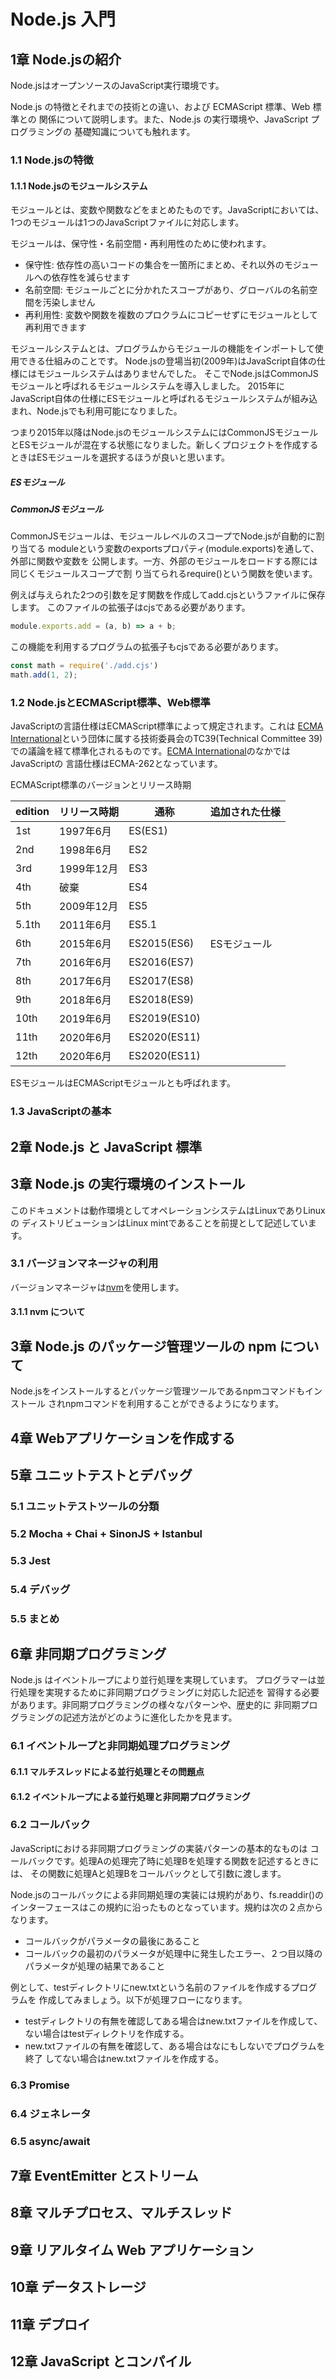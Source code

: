 # Node.js 入門

## 1章 Node.jsの紹介

Node.jsはオープンソースのJavaScript実行環境です。

Node.js の特徴とそれまでの技術との違い、および ECMAScript 標準、Web 標準との
関係について説明します。また、Node.js の実行環境や、JavaScript プログラミングの
基礎知識についても触れます。

### 1.1 Node.jsの特徴

#### 1.1.1 Node.jsのモジュールシステム

モジュールとは、変数や関数などをまとめたものです。JavaScriptにおいては、1つのモジュールは1つのJavaScriptファイルに対応します。

モジュールは、保守性・名前空間・再利用性のために使われます。

- 保守性: 依存性の高いコードの集合を一箇所にまとめ、それ以外のモジュールへの依存性を減らせます
- 名前空間: モジュールごとに分かれたスコープがあり、グローバルの名前空間を汚染しません
- 再利用性: 変数や関数を複数のプロクラムにコピーせずにモジュールとして再利用できます

モジュールシステムとは、プログラムからモジュールの機能をインポートして使用できる仕組みのことです。
Node.jsの登場当初(2009年)はJavaScript自体の仕様にはモジュールシステムはありませんでした。
そこでNode.jsはCommonJSモジュールと呼ばれるモジュールシステムを導入しました。
2015年にJavaScript自体の仕様にESモジュールと呼ばれるモジュールシステムが組み込まれ、Node.jsでも利用可能になりました。

つまり2015年以降はNode.jsのモジュールシステムにはCommonJSモジュールとESモジュールが混在する状態になりました。新しくプロジェクトを作成するときはESモジュールを選択するほうが良いと思います。

##### ESモジュール

##### CommonJSモジュール

CommonJSモジュールは、モジュールレベルのスコープでNode.jsが自動的に割り当てる
moduleという変数のexportsプロパティ(module.exports)を通して、外部に関数や変数を
公開します。一方、外部のモジュールをロードする際には同じくモジュールスコープで割
り当てられるrequire()という関数を使います。

例えば与えられた2つの引数を足す関数を作成してadd.cjsというファイルに保存します。
このファイルの拡張子はcjsである必要があります。

```javascript
module.exports.add = (a, b) => a + b;
```

この機能を利用するプログラムの拡張子もcjsである必要があります。

```javascript
const math = require('./add.cjs')
math.add(1, 2);
```

### 1.2 Node.jsとECMAScript標準、Web標準

JavaScriptの言語仕様はECMAScript標準によって規定されます。これは
[ECMA International]という団体に属する技術委員会のTC39(Technical Committee 39)
での議論を経て標準化されるものです。[ECMA International]のなかではJavaScriptの
言語仕様はECMA-262となっています。

[ECMA International]: https://www.ecma-international.org/

ECMAScript標準のバージョンとリリース時期

| edition | リリース時期 | 通称         | 追加された仕様 |
| ------- | ------------ | ------------ | -------------- |
| 1st     | 1997年6月    | ES(ES1)      |                |
| 2nd     | 1998年6月    | ES2          |                |
| 3rd     | 1999年12月   | ES3          |                |
| 4th     | 破棄         | ES4          |                |
| 5th     | 2009年12月   | ES5          |                |
| 5.1th   | 2011年6月    | ES5.1        |                |
| 6th     | 2015年6月    | ES2015(ES6)  | ESモジュール   |
| 7th     | 2016年6月    | ES2016(ES7)  |                |
| 8th     | 2017年6月    | ES2017(ES8)  |                |
| 9th     | 2018年6月    | ES2018(ES9)  |                |
| 10th    | 2019年6月    | ES2019(ES10) |                |
| 11th    | 2020年6月    | ES2020(ES11) |                |
| 12th    | 2020年6月    | ES2020(ES11) |                |

ESモジュールはECMAScriptモジュールとも呼ばれます。

### 1.3 JavaScriptの基本

## 2章 Node.js と JavaScript 標準

## 3章 Node.js の実行環境のインストール

このドキュメントは動作環境としてオペレーションシステムはLinuxでありLinuxの
ディストリビューションはLinux mintであることを前提として記述しています。

### 3.1 バージョンマネージャの利用

バージョンマネージャは[nvm]を使用します。

[nvm]: https://github.com/nvm-sh/nvm

#### 3.1.1 nvm について

## 3章 Node.js のパッケージ管理ツールの npm について

Node.jsをインストールするとパッケージ管理ツールであるnpmコマンドもインストール
されnpmコマンドを利用することができるようになります。

## 4章 Webアプリケーションを作成する

## 5章 ユニットテストとデバッグ

### 5.1 ユニットテストツールの分類

### 5.2 Mocha + Chai + SinonJS + Istanbul

### 5.3 Jest

### 5.4 デバッグ

### 5.5 まとめ

## 6章 非同期プログラミング

Node.js はイベントループにより並行処理を実現しています。
プログラマーは並行処理を実現するために非同期プログラミングに対応した記述を
習得する必要があります。非同期プログラミングの様々なパターンや、歴史的に
非同期プログラミングの記述方法がどのように進化したかを見ます。

### 6.1 イベントループと非同期処理プログラミング

#### 6.1.1 マルチスレッドによる並行処理とその問題点

#### 6.1.2 イベントループによる並行処理と非同期プログラミング

### 6.2 コールバック

JavaScriptにおける非同期プログラミングの実装パターンの基本的なものは
コールバックです。処理Aの処理完了時に処理Bを処理する関数を記述するときには、
その関数に処理Aと処理Bをコールバックとして引数に渡します。

Node.jsのコールバックによる非同期処理の実装には規約があり、fs.readdir()の
インターフェースはこの規約に沿ったものとなっています。規約は次の２点から
なります。

- コールバックがパラメータの最後にあること
- コールバックの最初のパラメータが処理中に発生したエラー、２つ目以降の
パラメータが処理の結果であること

例として、testディレクトリにnew.txtという名前のファイルを作成するプログラムを
作成してみましょう。以下が処理フローになります。

- testディレクトリの有無を確認してある場合はnew.txtファイルを作成して、
ない場合はtestディレクトリを作成する。
- new.txtファイルの有無を確認して、ある場合はなにもしないでプログラムを終了
してない場合はnew.txtファイルを作成する。

### 6.3 Promise

### 6.4 ジェネレータ

### 6.5 async/await

## 7章 EventEmitter とストリーム

## 8章 マルチプロセス、マルチスレッド

## 9章 リアルタイム Web アプリケーション

## 10章 データストレージ

## 11章 デプロイ

## 12章 JavaScript とコンパイル
